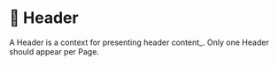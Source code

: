 # 🦠 Header

A Header is a context for presenting header content_. Only one Header should appear per Page.
